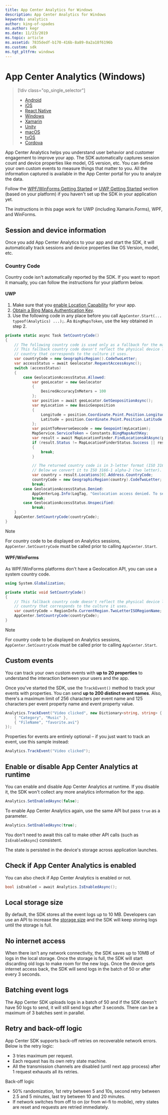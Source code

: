 ```yaml
---
title: App Center Analytics for Windows
description: App Center Analytics for Windows
keywords: analytics
author: king-of-spades
ms.author: kegr
ms.date: 11/23/2019
ms.topic: article
ms.assetid: 7835dedf-b170-416b-8a89-0a2a18f6196b
ms.custom: sdk
ms.tgt_pltfrm: windows
---
```


# App Center Analytics (Windows)

> [!div  class="op_single_selector"]
> * [Android](android.md)
> * [iOS](ios.md)
> * [React Native](react-native.md)
> * [Windows](windows.md)
> * [Xamarin](xamarin.md)
> * [Unity](unity.md)
> * [macOS](macos.md)
> * [tvOS](tvos.md)
> * [Cordova](cordova.md)

App Center Analytics helps you understand user behavior and customer engagement to improve your app. The SDK automatically captures session count and device properties like model, OS version, etc. You can define your own custom events to measure things that matter to you. All the information captured is available in the App Center portal for you to analyze the data.

Follow the [WPF/WinForms Getting Started](~/sdk/getting-started/wpf-winforms.md) or [UWP Getting Started](~/sdk/getting-started/uwp.md) section (based on your platform) if you haven't set up the SDK in your application yet.

The instructions in this page work for UWP (including Xamarin.Forms), WPF, and WinForms.

## Session and device information

Once you add App Center Analytics to your app and start the SDK, it will automatically track sessions and device properties like OS Version, model, etc.

### Country Code

Country code isn't automatically reported by the SDK. If you want to report it manually, you can follow the instructions for your platform below.

#### UWP

1. Make sure that you [enable Location Capability](https://docs.microsoft.com/windows/uwp/maps-and-location/get-location#enable-the-location-capability) for your app.
2. [Obtain a Bing Maps Authentication Key](https://docs.microsoft.com/windows/uwp/maps-and-location/authentication-key#get-a-key).
3. Use the following code in any place before you call `AppCenter.Start(... typeof(Analytics) ...);`. 
	As `BingMapsToken`, use the key obtained in step 2.

```csharp
private static async Task SetCountryCode()
{
    // The following country code is used only as a fallback for the main implementation.
    // This fallback country code doesn't reflect the physical device location, but rather the
    // country that corresponds to the culture it uses.
    var countryCode = new GeographicRegion().CodeTwoLetter;
    var accessStatus = await Geolocator.RequestAccessAsync();
    switch (accessStatus)
    {
        case GeolocationAccessStatus.Allowed:
            var geoLocator = new Geolocator
            {
                DesiredAccuracyInMeters = 100
            };
            var position = await geoLocator.GetGeopositionAsync();
            var myLocation = new BasicGeoposition
            {
                Longitude = position.Coordinate.Point.Position.Longitude,
                Latitude = position.Coordinate.Point.Position.Latitude
            };
            var pointToReverseGeocode = new Geopoint(myLocation);
            MapService.ServiceToken = Constants.BingMapsAuthKey;
            var result = await MapLocationFinder.FindLocationsAtAsync(pointToReverseGeocode);
            if (result.Status != MapLocationFinderStatus.Success || result.Locations == null || result.Locations.Count == 0)
            {
                break;
            }

            // The returned country code is in 3-letter format (ISO 3166-1 alpha-3).
            // Below we convert it to ISO 3166-1 alpha-2 (two letter).
            var country = result.Locations[0].Address.CountryCode;
            countryCode = new GeographicRegion(country).CodeTwoLetter;
            break;
        case GeolocationAccessStatus.Denied:
            AppCenterLog.Info(LogTag, "Geolocation access denied. To set country code in App Center, enable location service in Windows 10.");
            break;
        case GeolocationAccessStatus.Unspecified:
            break;
    }
    AppCenter.SetCountryCode(countryCode);
}
```

> [!NOTE]
> For country code to be displayed on Analytics sessions, `AppCenter.SetCountryCode` must be called prior to calling
> `AppCenter.Start`.

#### WPF/WinForms

As WPF/WinForms platforms don't have a Geolocation API, you can use a system country code.

```csharp
using System.Globalization;

private static void SetCountryCode()
{
    // This fallback country code doesn't reflect the physical device location, but rather the
    // country that corresponds to the culture it uses.
    var countryCode = RegionInfo.CurrentRegion.TwoLetterISORegionName;
    AppCenter.SetCountryCode(countryCode);
}
```

> [!NOTE]
> For country code to be displayed on Analytics sessions, `AppCenter.SetCountryCode` must be called prior to calling
> `AppCenter.Start`.

## Custom events

You can track your own custom events with **up to 20 properties** to understand the interaction between your users and the app.

Once you've started the SDK, use the `TrackEvent()` method to track your events with properties. You can send **up to 200 distinct event names**. Also, there's a maximum limit of 256 characters per event name and 125 characters per event property name and event property value.

```csharp
Analytics.TrackEvent("Video clicked", new Dictionary<string, string> {
    { "Category", "Music" },
    { "FileName", "favorite.avi"}
});
```

Properties for events are entirely optional – if you just want to track an event, use this sample instead:

```csharp
Analytics.TrackEvent("Video clicked");
```

## Enable or disable App Center Analytics at runtime

You can enable and disable App Center Analytics at runtime. If you disable it, the SDK won't collect any more analytics information for the app.

```csharp
Analytics.SetEnabledAsync(false);
```

To enable App Center Analytics again, use the same API but pass `true` as a parameter.

```csharp
Analytics.SetEnabledAsync(true);
```

You don't need to await this call to make other API calls (such as `IsEnabledAsync`) consistent.

The state is persisted in the device's storage across application launches.

## Check if App Center Analytics is enabled

You can also check if App Center Analytics is enabled or not.

```csharp
bool isEnabled = await Analytics.IsEnabledAsync();
```

## Local storage size

By default, the SDK stores all the event logs up to 10 MB. Developers can use an API to increase the [storage size](../other-apis/wpf-winforms.md#storage-size) and the SDK will keep storing logs until the storage is full.

## No internet access

When there isn't any network connectivity, the SDK saves up to 10MB of logs in the local storage. Once the storage is full, the SDK will start discarding old logs to make room for the new logs. Once the device gets internet access back, the SDK will send logs in the batch of 50 or after every 3 seconds.

## Batching event logs

The App Center SDK uploads logs in a batch of 50 and if the SDK doesn't have 50 logs to send, it will still send logs after 3 seconds. There can be a maximum of 3 batches sent in parallel.

## Retry and back-off logic

App Center SDK supports back-off retries on recoverable network errors. Below is the retry logic:

* 3 tries maximum per request.
* Each request has its own retry state machine.
* All the transmission channels are disabled (until next app process) after 1 request exhausts all its retries.

Back-off logic

* 50% randomization, 1st retry between 5 and 10s, second retry between 2.5 and 5 minutes, last try between 10 and 20 minutes.
* If network switches from off to on (or from wi-fi to mobile), retry states are reset and requests are retried immediately.
